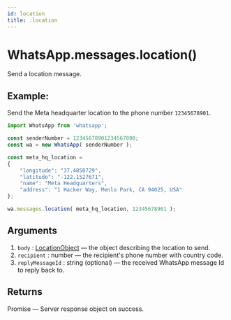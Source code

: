 ```yaml
---
id: location
title: .location
---
```


# WhatsApp.messages.location()
Send a location message.

## Example:
Send the Meta headquarter location to the phone number `12345678901`.
```js
import WhatsApp from 'whatsapp';

const senderNumber = 12345678901234567890;
const wa = new WhatsApp( senderNumber );

const meta_hq_location =
{
    "longitude": "37.4850729",
    "latitude": "-122.1527671",
    "name": "Meta Headquarters",
    "address": "1 Hacker Way, Menlo Park, CA 94025, USA"
};

wa.messages.location( meta_hq_location, 12345678901 );
```

## Arguments
1. `body` : [LocationObject](../types/LocationObject) — the object describing the location to send.
2. `recipient` : number — the recipient's phone number with country code.
3. `replyMessageId` : string (optional) — the received WhatsApp message Id to reply back to.

## Returns
Promise — Server response object on success.
